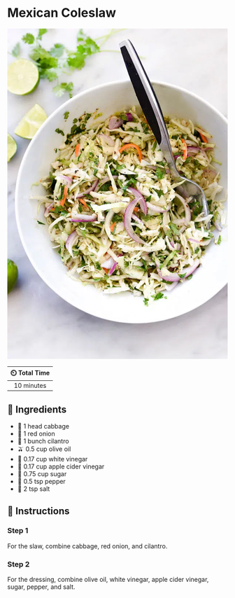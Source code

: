# Mexican Coleslaw

![Mexican Coleslaw](../assets/images/mexican-coleslaw.png)

| :timer_clock: Total Time |
|:-----------------------: |
| 10 minutes |

## :salt: Ingredients

- :leafy_green: 1 head cabbage
- :onion: 1 red onion
- :herb: 1 bunch cilantro
- :olive: 0.5 cup olive oil
- :champagne: 0.17 cup white vinegar
- :apple: 0.17 cup apple cider vinegar
- :candy: 0.75 cup sugar
- :salt: 0.5 tsp pepper
- :salt: 2 tsp salt

## :pencil: Instructions

### Step 1

For the slaw, combine cabbage, red onion, and cilantro.

### Step 2

For the dressing, combine olive oil, white vinegar, apple cider vinegar, sugar, pepper, and salt.
